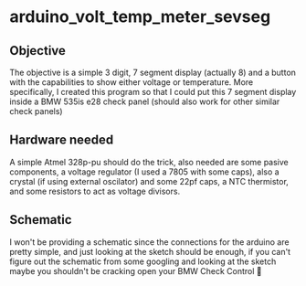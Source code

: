# arduino_volt_temp_meter_sevseg

## Objective
The objective is a simple 3 digit, 7 segment display (actually 8) and a button with the capabilities to show either voltage or temperature. More specifically, I created this program so that I could put this 7 segment display inside a BMW 535is e28 check panel (should also work for other similar check panels)

## Hardware needed
A simple Atmel 328p-pu should do the trick, also needed are some pasive components, a voltage regulator (I used a 7805 with some caps), also a crystal (if using external oscilator) and some 22pf caps, a NTC thermistor, and some resistors to act as voltage divisors.

## Schematic
I won't be providing a schematic since the connections for the arduino are pretty simple, and just looking at the sketch should be enough, if you can't figure out the schematic from some googling and looking at the sketch maybe you shouldn't be cracking open your BMW Check Control :slightly_smiling_face:
